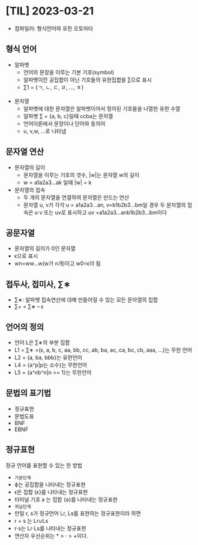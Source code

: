# [TIL] 2023-03-21
- 컴파일러: 형식언어와 유한 오토마타

## 형식 언어
* 알파벳<br>
  * 언어의 문장을 이루는 기본 기호(symbol)<br>
  * 알파벳이란 공집합이 아닌 기호들의 유한집합을 ∑으로 표시<br>
  * ∑1 = {ㄱ, ㄴ, ㄷ, ㄹ, …, ㅎ}<br><br>
* 문자열<br>
  * 알파벳에 대한 문자열은 알파벳이어서 정의된 기호들을 나열한 유한 수열<br>
  * 알파벳 ∑ = {a, b, c}일때 ccba는 문자열<br>
  * 언어이론에서 문장이나 단어와 동의어<br>
  * u, v,w, …로 나타냄<br>

## 문자열 연산
* 문자열의 길이
  * 문자열을 이루는 기호의 갯수, |w|는 문자열 w의 길이<br>
  * w = a1a2a3…ak 일때 |w| = k<br>
* 문자열의 접속
  * 두 개의 문자열을 연결하여 문자열은 만드는 연산<br>
  * 문자열 u, v가 각각 u = a1a2a3…an, v=b1b2b3…bm일 경우 두 문자열의 접속은 u⋅v 또는 uv로 표시하고 uv =a1a2a3…anb1b2b3…bm이다

## 공문자열
* 문자열의 길이가 0인 문자열
* ϵ으로 표시
* wn=ww…w(w가 n개)이고 w0=ϵ이 됨

## 접두사, 접미사, ∑∗
- ∑∗: 알파벳 접속연산에 대해 만들어질 수 있는 모든 문자열의 집합<br>
- ∑+ = ∑∗ – ϵ

## 언어의 정의
* 언어 L은 ∑∗의 부분 집합
* L1 = ∑∗ ={ϵ, a, b, c, aa, bb, cc, ab, ba, ac, ca, bc, cb, aaa, …}는 무한 언어
* L2 = {a, ba, bbb}는 유한언어
* L4 = {a^p|p는 소수}는 무한언어
* L5 = {a^nb^n|n >= 1}는 무한언어

## 문법의 표기법
- 정규표현
- 문법도표
- BNF
- EBNF

## 정규표현
정규 언어를 표현할 수 있는 한 방법<br>
- `기본단계`
- ϕ는 공집합을 나타내는 정규표현
- ϵ은 집합 {ϵ}를 나타내는 정규표현
- 터미널 기호 a 는 집합 {a}를 나타내는 정규표현<br>
- `귀납단계`
- 만일 r, s가 정규언어 Lr, Ls를 표현하는 정규표현이라 하면
- r + s 는 Lr∪Ls
- r⋅s는 Lr⋅Ls를 나타내는 정규표현
- 연산자 우선순위는 * > ⋅ > +이다.
